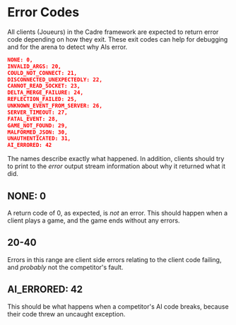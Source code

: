 # Error Codes

All clients (Joueurs) in the Cadre framework are expected to return error code depending on how they exit. These exit codes can help for debugging and for the arena to detect why AIs error.

```json
NONE: 0,
INVALID_ARGS: 20,
COULD_NOT_CONNECT: 21,
DISCONNECTED_UNEXPECTEDLY: 22,
CANNOT_READ_SOCKET: 23,
DELTA_MERGE_FAILURE: 24,
REFLECTION_FAILED: 25,
UNKNOWN_EVENT_FROM_SERVER: 26,
SERVER_TIMEOUT: 27,
FATAL_EVENT: 28,
GAME_NOT_FOUND: 29,
MALFORMED_JSON: 30,
UNAUTHENTICATED: 31,
AI_ERRORED: 42
```

The names describe exactly what happened. In addition, clients should try to print to the *error* output stream information about why it returned what it did.

## NONE: 0

A return code of 0, as expected, is *not* an error. This should happen when a client plays a game, and the game ends without any errors.

## 20-40

Errors in this range are client side errors relating to the client code failing, and *probably* not the competitor's fault.

## AI_ERRORED: 42

This should be what happens when a competitor's AI code breaks, because their code threw an uncaught exception.
